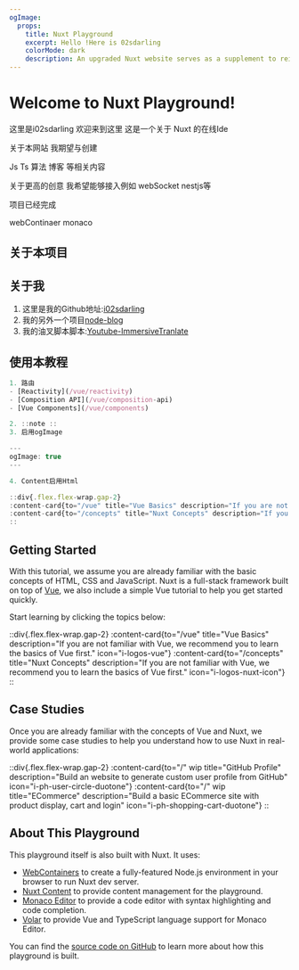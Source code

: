 ```yaml
---
ogImage:
  props:
    title: Nuxt Playground
    excerpt: Hello !Here is 02sdarling
    colorMode: dark
    description: An upgraded Nuxt website serves as a supplement to reinforce your front-end learning and consolidate your knowledge points.
---
```


# Welcome to Nuxt Playground!

这里是i02sdarling 欢迎来到这里 这是一个关于 Nuxt 的在线Ide

关于本网站 我期望与创建

Js
Ts
算法
博客
等相关内容

关于更高的创意 我希望能够接入例如 webSocket nestjs等

项目已经完成

webContinaer
monaco

## 关于本项目

## 关于我

1. 这里是我的Github地址:[i02sdarling](https://github.com/i02sdarling)
2. 我的另外一个项目[node-blog](http://116.62.176.221/)
3. 我的油叉脚本脚本:[Youtube-ImmersiveTranlate](https://greasyfork.org/zh-CN/scripts/496556-youtube-copying-selected-subtitles-immersive-translation)

## 使用本教程
```js
1. 路由
- [Reactivity](/vue/reactivity)
- [Composition API](/vue/composition-api)
- [Vue Components](/vue/components)

2. ::note ::
3. 启用ogImage

---
ogImage: true
---

4. Content启用Html

::div{.flex.flex-wrap.gap-2}
:content-card{to="/vue" title="Vue Basics" description="If you are not familiar with Vue, we recommend you to learn the basics of Vue first." icon="i-logos-vue"}
:content-card{to="/concepts" title="Nuxt Concepts" description="If you are not familiar with Vue, we recommend you to learn the basics of Vue first." icon="i-logos-nuxt-icon"}
::


```

## Getting Started

With this tutorial, we assume you are already familiar with the basic concepts of HTML, CSS and JavaScript. Nuxt is a full-stack framework built on top of [Vue](https://vuejs.org), we also include a simple Vue tutorial to help you get started quickly.

Start learning by clicking the topics below:

::div{.flex.flex-wrap.gap-2}
:content-card{to="/vue" title="Vue Basics" description="If you are not familiar with Vue, we recommend you to learn the basics of Vue first." icon="i-logos-vue"}
:content-card{to="/concepts" title="Nuxt Concepts" description="If you are not familiar with Vue, we recommend you to learn the basics of Vue first." icon="i-logos-nuxt-icon"}
::

## Case Studies

Once you are already familiar with the concepts of Vue and Nuxt, we provide some case studies to help you understand how to use Nuxt in real-world applications:

::div{.flex.flex-wrap.gap-2}
:content-card{to="/" wip title="GitHub Profile" description="Build an website to generate custom user profile from GitHub" icon="i-ph-user-circle-duotone"}
:content-card{to="/" wip title="ECommerce" description="Build a basic ECommerce site with product display, cart and login" icon="i-ph-shopping-cart-duotone"}
::

## About This Playground

This playground itself is also built with Nuxt. It uses:

- [WebContainers](https://webcontainers.io/) to create a fully-featured Node.js environment in your browser to run Nuxt dev server.
- [Nuxt Content](https://content.nuxt.com/) to provide content management for the playground.
- [Monaco Editor](https://microsoft.github.io/monaco-editor/) to provide a code editor with syntax highlighting and code completion.
- [Volar](https://github.com/volarjs/volar.js) to provide Vue and TypeScript language support for Monaco Editor.

You can find the [source code on GitHub](https://github.com/nuxt/learn.nuxt.com) to learn more about how this playground is built.
